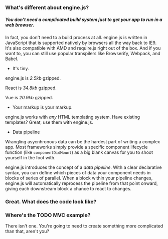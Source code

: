 ### What's different about engine.js?

##### You don't need a complicated build system just to get your app to run in a web browser.

In fact, you don't need to a build process at all. engine.js is written in JavaScript that is supported natively by browsers all the way back to IE9. It's also compatible with AMD and require.js right out of the box. And if you want to, you can still use popular transpilers like Browserify, Webpack, and Babel.

+ It's tiny.

engine.js is _2.5kb_ gzipped.

React is _34.8kb_ gzipped.

Vue is _20.9kb_ gzipped.

+ Your markup is your markup.

engine.js works with _any_ HTML templating system. Have existing templates? Great, use them with engine.js.

+ Data pipeline

Wrangling asycnhronous data can be the hardest part of writing a complex app.  Most frameworks simply provide a specific component lifecycle function (like `componentDidMount`) as a big blank canvas for you to shoot yourself in the foot with.

engine.js introduces the concept of a _data pipeline_. With a clear declarative syntax, you can define which pieces of data your component needs in blocks of series of parallel. When a block within your pipeline changes, engine.js will automatically reprocess the pipeline from that point onward, giving each downstream block a chance to react to changes.

### Great. What does the code look like?

### Where's the TODO MVC example?

There isn't one.  You're going to need to create something more complicated than that, aren't you?
